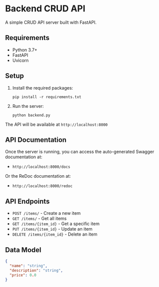 # Backend CRUD API

A simple CRUD API server built with FastAPI.

## Requirements

- Python 3.7+
- FastAPI
- Uvicorn

## Setup

1. Install the required packages:
   ```
   pip install -r requirements.txt
   ```

2. Run the server:
   ```
   python backend.py
   ```

The API will be available at `http://localhost:8000`

## API Documentation

Once the server is running, you can access the auto-generated Swagger documentation at:
- `http://localhost:8000/docs`

Or the ReDoc documentation at:
- `http://localhost:8000/redoc`

## API Endpoints

- `POST /items/` - Create a new item
- `GET /items/` - Get all items
- `GET /items/{item_id}` - Get a specific item
- `PUT /items/{item_id}` - Update an item
- `DELETE /items/{item_id}` - Delete an item

## Data Model

```json
{
  "name": "string",
  "description": "string",
  "price": 0.0
}
``` 